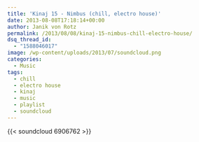 ```yaml
---
title: 'Kinaj 15 - Nimbus (chill, electro house)'
date: 2013-08-08T17:18:14+00:00
author: Janik von Rotz
permalink: /2013/08/08/kinaj-15-nimbus-chill-electro-house/
dsq_thread_id:
  - "1588046017"
image: /wp-content/uploads/2013/07/soundcloud.png
categories:
  - Music
tags:
  - chill
  - electro house
  - kinaj
  - music
  - playlist
  - soundcloud
---
```

{{< soundcloud 6906762 >}}
